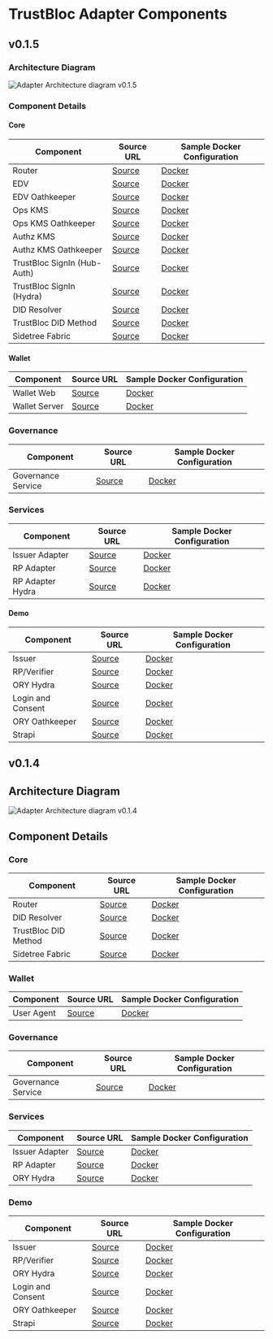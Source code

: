 # TrustBloc Adapter Components

## v0.1.5
### Architecture Diagram 
![Adapter Architecture diagram v0.1.5](../images/adapter_component_diagram_v0.1.5.svg)

### Component Details
#### Core
| Component                   | Source URL                                                                   | Sample Docker Configuration                                                                                                         |
|-----------------------------|------------------------------------------------------------------------------|-------------------------------------------------------------------------------------------------------------------------------------|
| Router                      | [Source](https://github.com/trustbloc/hub-router)                            | [Docker](https://github.com/trustbloc/edge-sandbox/blob/v0.1.5/test/bdd/fixtures/demo/docker-compose-didcomm.yml#L11-L41)           |
| EDV                         | [Source](https://github.com/trustbloc/edv)                                   | [Docker](https://github.com/trustbloc/edge-sandbox/blob/v0.1.5/test/bdd/fixtures/demo/docker-compose-edge-components.yml#L168-L187) |
| EDV Oathkeeper              | [Source](https://github.com/ory/oathkeeper)                                  | [Docker](https://github.com/trustbloc/edge-sandbox/blob/v0.1.5/test/bdd/fixtures/demo/docker-compose-third-party.yml#L91-L112)      |
| Ops KMS                     | [Source](https://github.com/trustbloc/hub-kms)                               | [Docker](https://github.com/trustbloc/edge-sandbox/blob/v0.1.5/test/bdd/fixtures/demo/docker-compose-edge-components.yml#L306-L339) |
| Ops KMS Oathkeeper          | [Source](https://github.com/ory/oathkeeper )                                 | [Docker](https://github.com/trustbloc/edge-sandbox/blob/v0.1.5/test/bdd/fixtures/demo/docker-compose-third-party.yml#L114-L135)     |
| Authz KMS                   | [Source](https://github.com/trustbloc/hub-kms)                               | [Docker](https://github.com/trustbloc/edge-sandbox/blob/v0.1.5/test/bdd/fixtures/demo/docker-compose-edge-components.yml#L267-L304) |
| Authz KMS Oathkeeper        | [Source](https://github.com/ory/oathkeeper )                                 | [Docker](https://github.com/trustbloc/edge-sandbox/blob/v0.1.5/test/bdd/fixtures/demo/docker-compose-third-party.yml#L91-L112)      |
| TrustBloc SignIn (Hub-Auth) | [Source](https://github.com/trustbloc/hub-auth)                              | [Docker](https://github.com/trustbloc/edge-sandbox/blob/v0.1.5/test/bdd/fixtures/demo/docker-compose-edge-components.yml#L168-L187) |
| TrustBloc SignIn (Hydra)    | [Source](https://github.com/ory/hydra)                                       | [Docker](https://github.com/trustbloc/edge-sandbox/blob/v0.1.5/test/bdd/fixtures/demo/docker-compose-edge-components.yml#L381-L410) |
| DID Resolver                | [Source](https://github.com/trustbloc/edge-service/tree/main/cmd/did-rest)   | [Docker](https://github.com/trustbloc/edge-sandbox/blob/v0.1.5/test/bdd/fixtures/demo/docker-compose-edge-components.yml#L150-L166) |
| TrustBloc DID Method        | [Source](https://github.com/trustbloc/trustbloc-did-method)                  | [Docker](https://github.com/trustbloc/edge-sandbox/blob/v0.1.5/test/bdd/fixtures/demo/docker-compose-edge-components.yml#L251-L265) |
| Sidetree Fabric             | [Source](https://github.com/trustbloc/sidetree-fabric)                       | [Docker](https://github.com/trustbloc/edge-sandbox/blob/v0.1.5/test/bdd/fixtures/demo/docker-compose-sidetree-fabric.yml)           |

#### Wallet
| Component     | Source URL                                        | Sample Docker Configuration                                                                                                         |
|---------------|---------------------------------------------------|-------------------------------------------------------------------------------------------------------------------------------------|
| Wallet Web    | [Source](https://github.com/trustbloc/edge-agent) | [Docker](https://github.com/trustbloc/edge-sandbox/blob/v0.1.5/test/bdd/fixtures/demo/docker-compose-edge-components.yml#L225-L249) |
| Wallet Server | [Source](https://github.com/trustbloc/edge-agent) | [Docker](https://github.com/trustbloc/edge-sandbox/blob/v0.1.5/test/bdd/fixtures/demo/docker-compose-edge-components.yml#L189-L223) |

### Governance
| Component          | Source URL                                           | Sample Docker Configuration                                                                                                         |
|--------------------|------------------------------------------------------|-------------------------------------------------------------------------------------------------------------------------------------|
| Governance Service | [Source]( https://github.com/trustbloc/edge-service) | [Docker](https://github.com/trustbloc/edge-sandbox/blob/v0.1.5/test/bdd/fixtures/demo/docker-compose-edge-components.yml#L113-L148) |

### Services
| Component        | Source URL                                          | Sample Docker Configuration                                                                                                 |
|------------------|-----------------------------------------------------|-----------------------------------------------------------------------------------------------------------------------------|
| Issuer Adapter   | [Source](https://github.com/trustbloc/edge-adapter) | [Docker](https://github.com/trustbloc/edge-sandbox/blob/v0.1.5/test/bdd/fixtures/demo/docker-compose-didcomm.yml#L43-L73)   |
| RP Adapter       | [Source](https://github.com/trustbloc/edge-adapter) | [Docker](https://github.com/trustbloc/edge-sandbox/blob/v0.1.5/test/bdd/fixtures/demo/docker-compose-didcomm.yml#L75-L109)  |
| RP Adapter Hydra | [Source](https://github.com/ory/hydra)              | [Docker](https://github.com/trustbloc/edge-sandbox/blob/v0.1.5/test/bdd/fixtures/demo/docker-compose-didcomm.yml#L111-L139) |

#### Demo
| Component         | Source URL                                          | Sample Docker Configuration                                                                                                         |
|-------------------|-----------------------------------------------------|-------------------------------------------------------------------------------------------------------------------------------------|
| Issuer            | [Source](https://github.com/trustbloc/edge-sandbox) | [Docker](https://github.com/trustbloc/edge-sandbox/blob/v0.1.5/test/bdd/fixtures/demo/docker-compose-demo-applications.yml#L11-L45) |
| RP/Verifier       | [Source](https://github.com/trustbloc/edge-sandbox) | [Docker](https://github.com/trustbloc/edge-sandbox/blob/v0.1.5/test/bdd/fixtures/demo/docker-compose-demo-applications.yml#L47-L71) |
| ORY Hydra         | [Source](https://github.com/ory/hydra)              | [Docker](https://github.com/trustbloc/edge-sandbox/blob/v0.1.5/test/bdd/fixtures/demo/docker-compose-third-party.yml#L11-L40)       |
| Login and Consent | [Source](https://github.com/trustbloc/edge-sandbox) | [Docker](https://github.com/trustbloc/edge-sandbox/blob/v0.1.5/test/bdd/fixtures/demo/docker-compose-third-party.yml#L239-L253)     |
| ORY Oathkeeper    | [Source](https://github.com/ory/oathkeeper)         | [Docker](https://github.com/trustbloc/edge-sandbox/blob/v0.1.5/test/bdd/fixtures/demo/docker-compose-third-party.yml#L42-L63)      |
| Strapi            | [Source](https://github.com/strapi/strapi)          | [Docker](https://github.com/trustbloc/edge-sandbox/blob/v0.1.5/test/bdd/fixtures/demo/docker-compose-third-party.yml#L137-L158)     |

## v0.1.4
## Architecture Diagram
![Adapter Architecture diagram v0.1.4](../images/adapter_component_diagram_v0.1.4.svg)

## Component Details
### Core
| Component            | Source URL                                                                   | Sample Docker Configuration                                                                                                         |
|----------------------|------------------------------------------------------------------------------|-------------------------------------------------------------------------------------------------------------------------------------|
| Router               | [Source](https://github.com/hyperledger/aries-framework-go)                  | [Docker](https://github.com/trustbloc/edge-sandbox/blob/v0.1.4/test/bdd/fixtures/demo/docker-compose-didcomm.yml#L11-L31)           |
| DID Resolver         | [Source](https://github.com/trustbloc/edge-service/tree/main/cmd/did-rest)   | [Docker](https://github.com/trustbloc/edge-sandbox/blob/v0.1.4/test/bdd/fixtures/demo/docker-compose-edge-components.yml#L146-L162) |
| TrustBloc DID Method | [Source](https://github.com/trustbloc/trustbloc-did-method)                  | [Docker](https://github.com/trustbloc/edge-sandbox/blob/v0.1.4/test/bdd/fixtures/demo/docker-compose-edge-components.yml#L198-L212) |
| Sidetree Fabric      | [Source](https://github.com/trustbloc/sidetree-fabric)                       | [Docker](https://github.com/trustbloc/edge-sandbox/blob/v0.1.4/test/bdd/fixtures/demo/docker-compose-sidetree-fabric.yml)           |

### Wallet
| Component  | Source URL                                        | Sample Docker Configuration                                                                                                         |
|------------|---------------------------------------------------|-------------------------------------------------------------------------------------------------------------------------------------|
| User Agent | [Source](https://github.com/trustbloc/edge-agent) | [Docker](https://github.com/trustbloc/edge-sandbox/blob/v0.1.4/test/bdd/fixtures/demo/docker-compose-edge-components.yml#L179-L196) |

### Governance
| Component          | Source URL                                           | Sample Docker Configuration                                                                                                          |
|--------------------|------------------------------------------------------|--------------------------------------------------------------------------------------------------------------------------------------|
| Governance Service | [Source]( https://github.com/trustbloc/edge-service) | [Docker]( https://github.com/trustbloc/edge-sandbox/blob/v0.1.4/test/bdd/fixtures/demo/docker-compose-edge-components.yml#L110-L144) |

### Services
| Component      | Source URL                                          | Sample Docker Configuration                                                                                                 |
|----------------|-----------------------------------------------------|-----------------------------------------------------------------------------------------------------------------------------|
| Issuer Adapter | [Source](https://github.com/trustbloc/edge-adapter) | [Docker](https://github.com/trustbloc/edge-sandbox/blob/v0.1.4/test/bdd/fixtures/demo/docker-compose-didcomm.yml#L33-L63)   |
| RP Adapter     | [Source](https://github.com/trustbloc/edge-adapter) | [Docker](https://github.com/trustbloc/edge-sandbox/blob/v0.1.4/test/bdd/fixtures/demo/docker-compose-didcomm.yml#L65-L99)   |
| ORY Hydra      | [Source](https://github.com/ory/hydra)              | [Docker](https://github.com/trustbloc/edge-sandbox/blob/v0.1.4/test/bdd/fixtures/demo/docker-compose-didcomm.yml#L101-L129) |

### Demo
| Component         | Source URL                                          | Sample Docker Configuration                                                                                                         |
|-------------------|-----------------------------------------------------|-------------------------------------------------------------------------------------------------------------------------------------|
| Issuer            | [Source](https://github.com/trustbloc/edge-sandbox) | [Docker](https://github.com/trustbloc/edge-sandbox/blob/v0.1.4/test/bdd/fixtures/demo/docker-compose-demo-applications.yml#L11-L43) |
| RP/Verifier       | [Source](https://github.com/trustbloc/edge-sandbox) | [Docker](https://github.com/trustbloc/edge-sandbox/blob/v0.1.4/test/bdd/fixtures/demo/docker-compose-demo-applications.yml#L45-L69) |
| ORY Hydra         | [Source](https://github.com/ory/hydra)              | [Docker](https://github.com/trustbloc/edge-sandbox/blob/v0.1.4/test/bdd/fixtures/demo/docker-compose-third-party.yml#L11-L40)       |
| Login and Consent | [Source](https://github.com/trustbloc/edge-sandbox) | [Docker](https://github.com/trustbloc/edge-sandbox/blob/v0.1.4/test/bdd/fixtures/demo/docker-compose-third-party.yml#L157-L171)     |
| ORY Oathkeeper    | [Source](https://github.com/ory/oathkeeper)         | [Docker](https://github.com/trustbloc/edge-sandbox/blob/v0.1.4/test/bdd/fixtures/demo/docker-compose-third-party.yml#L42-L63)       |
| Strapi            | [Source](https://github.com/strapi/strapi)          | [Docker](https://github.com/trustbloc/edge-sandbox/blob/v0.1.4/test/bdd/fixtures/demo/docker-compose-third-party.yml#L65-L86)       |
